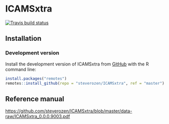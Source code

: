 
<!-- README.md is generated from README.Rmd. Please edit that file -->

# ICAMSxtra

<!-- badges: start -->

[![Travis build
status](https://travis-ci.com/steverozen/ICAMSxtra.svg?branch=master)](https://travis-ci.com/steverozen/ICAMSxtra)
<!-- badges: end -->

## Installation

### Development version

Install the development version of ICAMSxtra from
[GitHub](https://github.com/) with the R command line:

``` r
install.packages("remotes")
remotes::install_github(repo = "steverozen/ICAMSxtra", ref = "master")
```

## Reference manual

<https://github.com/steverozen/ICAMSxtra/blob/master/data-raw/ICAMSxtra_0.0.0.9003.pdf>
